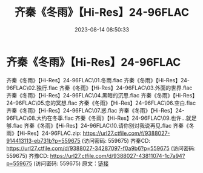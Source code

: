 ﻿---
title: 齐秦《冬雨》【Hi-Res】24-96FLAC
date: 2023-08-14 08:50:33
categories: APE、FLAC、MP3
tags: 华语中文
---
# 齐秦《冬雨》【Hi-Res】24-96FLAC

齐秦《冬雨》【Hi-Res】24-96FLAC\01.冬雨.flac
齐秦《冬雨》【Hi-Res】24-96FLAC\02.独行.flac
齐秦《冬雨》【Hi-Res】24-96FLAC\03.外面的世界.flac
齐秦《冬雨》【Hi-Res】24-96FLAC\04.黑暗的沉思.flac
齐秦《冬雨》【Hi-Res】24-96FLAC\05.恋的冥想.flac
齐秦《冬雨》【Hi-Res】24-96FLAC\06.空白.flac
齐秦《冬雨》【Hi-Res】24-96FLAC\07.惑.flac
齐秦《冬雨》【Hi-Res】24-96FLAC\08.大约在冬季.flac
齐秦《冬雨》【Hi-Res】24-96FLAC\09.也许...就足够.flac
齐秦《冬雨》【Hi-Res】24-96FLAC\10.请你别对我说再见.flac
齐秦《冬雨》【Hi-Res】24-96FLAC.zip: https://url27.ctfile.com/f/9388027-914413113-eb731b?p=559675
(访问密码: 559675)
齐秦CD: https://url27.ctfile.com/d/9388027-34287097-f0a9b6?p=559675
(访问密码: 559675)
齐豫CD: https://url27.ctfile.com/d/9388027-43811074-1c7a94?p=559675
(访问密码: 559675)
原文：[链接](https://blog.sina.com.cn/s/blog_1647c7e760103133i.html)